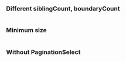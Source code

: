 ```jsx {"file": "./examples/Pagination_0_default.jsx"}
```

### Different siblingCount, boundaryCount

```jsx {"file": "./examples/Pagination_1_ranges.jsx"}
```

### Minimum size

```jsx {"file": "./examples/Pagination_2_minimum_size.jsx"}
```

### Without PaginationSelect

```jsx {"file": "./examples/Pagination_3_without_paginationSelect.jsx"}
```

